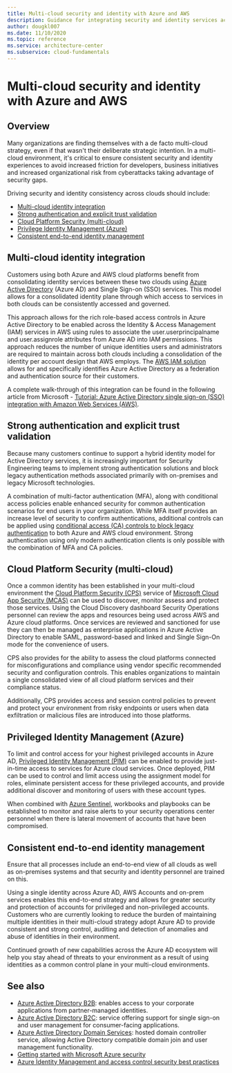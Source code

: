 ```yaml
---
title: Multi-cloud security and identity with Azure and AWS
description: Guidance for integrating security and identity services across Azure and AWS
author: dougkl007
ms.date: 11/10/2020
ms.topic: reference
ms.service: architecture-center
ms.subservice: cloud-fundamentals
---
```

# Multi-cloud security and identity with Azure and AWS

## Overview

Many organizations are finding themselves with a de facto multi-cloud strategy, even if that wasn't their deliberate strategic intention. In a multi-cloud environment, it's critical to ensure consistent security and identity experiences to avoid increased friction for developers, business initiatives and increased organizational risk from cyberattacks taking advantage of security gaps.

Driving security and identity consistency across clouds should include:

- [Multi-cloud identity integration](#multi-cloud-identity-integration)
- [Strong authentication and explicit trust validation](#strong-authentication-and-explicit-trust-validation)
- [Cloud Platform Security (multi-cloud)](#cloud-platform-security-multi-cloud)
- [Privilege Identity Management (Azure)](#privileged-identity-management-azure)
- [Consistent end-to-end identity management](#consistent-end-to-end-identity-management)

## Multi-cloud identity integration

Customers using both Azure and AWS cloud platforms benefit from consolidating identity services between these two clouds using [Azure Active Directory](/azure/active-directory/fundamentals/active-directory-whatis) (Azure AD) and Single Sign-on (SSO) services. This model allows for a consolidated identity plane through which access to services in both clouds can be consistently accessed and governed.

This approach allows for the rich role-based access controls in Azure Active Directory to be enabled across the Identity & Access Management (IAM) services in AWS using rules to associate the user.userprincipalname and user.assignrole attributes from Azure AD into IAM permissions. This approach reduces the number of unique identities users and administrators are required to maintain across both clouds including a consolidation of the identity per account design that AWS employs. The [AWS IAM solution](https://aws.amazon.com/iam/features/?nc=sn&loc=2) allows for and specifically identifies Azure Active Directory as a federation and authentication source for their customers.

A complete walk-through of this integration can be found in the following article from Microsoft - [Tutorial: Azure Active Directory single sign-on (SSO) integration with Amazon Web Services (AWS)](/azure/active-directory/saas-apps/amazon-web-service-tutorial).

## Strong authentication and explicit trust validation

Because many customers continue to support a hybrid identity model for Active Directory services, it is increasingly important for Security Engineering teams to implement strong authentication solutions and block legacy authentication methods associated primarily with on-premises and legacy Microsoft technologies.

A combination of multi-factor authentication (MFA), along with conditional access policies enable enhanced security for common authentication scenarios for end users in your organization. While MFA itself provides an increase level of security to confirm authentications, additional controls can be applied using [conditional access (CA) controls to block legacy authentication](https://docs.microsoft.com/azure/active-directory/conditional-access/howto-conditional-access-policy-block-legacy) to both Azure and AWS cloud environment. Strong authentication using only modern authentication clients is only possible with the combination of MFA and CA policies.

## Cloud Platform Security (multi-cloud)

Once a common identity has been established in your multi-cloud environment the [Cloud Platform Security (CPS)](https://docs.microsoft.com/cloud-app-security/tutorial-cloud-platform-security) service of [Microsoft Cloud App Security (MCAS)](https://docs.microsoft.com/cloud-app-security/) can be used to discover, monitor assess and protect those services. Using the Cloud Discovery dashboard Security Operations personnel can review the apps and resources being used across AWS and Azure cloud platforms. Once services are reviewed and sanctioned for use they can then be managed as enterprise applications in Azure Active Directory to enable SAML, password-based and linked and Single Sign-On mode for the convenience of users.

CPS also provides for the ability to assess the cloud platforms connected for misconfigurations and compliance using vendor specific recommended security and configuration controls. This enables organizations to maintain a single consolidated view of all cloud platform services and their compliance status.

Additionally, CPS provides access and session control policies to prevent and protect your environment from risky endpoints or users when data exfiltration or malicious files are introduced into those platforms.

## Privileged Identity Management (Azure)

To limit and control access for your highest privileged accounts in Azure AD, [Privileged Identity Management (PIM)](https://docs.microsoft.com/azure/active-directory/privileged-identity-management/) can be enabled to provide just-in-time access to services for Azure cloud services. Once deployed, PIM can be used to control and limit access using the assignment model for roles, eliminate persistent access for these privileged accounts, and provide additional discover and monitoring of users with these account types.

When combined with [Azure Sentinel](https://docs.microsoft.com/azure/sentinel/), workbooks and playbooks can be established to monitor and raise alerts to your security operations center personnel when there is lateral movement of accounts that have been compromised.

## Consistent end-to-end identity management

Ensure that all processes include an end-to-end view of all clouds as well as on-premises systems and that security and identity personnel are trained on this.

Using a single identity across Azure AD, AWS Accounts and on-prem services enables this end-to-end strategy and allows for greater security and protection of accounts for privileged and non-privileged accounts. Customers who are currently looking to reduce the burden of maintaining multiple identities in their multi-cloud strategy adopt Azure AD to provide consistent and strong control, auditing and detection of anomalies and abuse of identities in their environment.

Continued growth of new capabilities across the Azure AD ecosystem will help you stay ahead of threats to your environment as a result of using identities as a common control plane in your multi-cloud environments.

## See also

- [Azure Active Directory B2B](/azure/active-directory/external-identities/what-is-b2b): enables access to your corporate applications from partner-managed identities.
- [Azure Active Directory B2C](/azure/active-directory-b2c/overview): service offering support for single sign-on and user management for consumer-facing applications.
- [Azure Active Directory Domain Services](/azure/active-directory-domain-services/overview): hosted domain controller service, allowing Active Directory compatible domain join and user management functionality.
- [Getting started with Microsoft Azure security](/azure/security)
- [Azure Identity Management and access control security best practices](/azure/security/azure-security-identity-management-best-practices)
